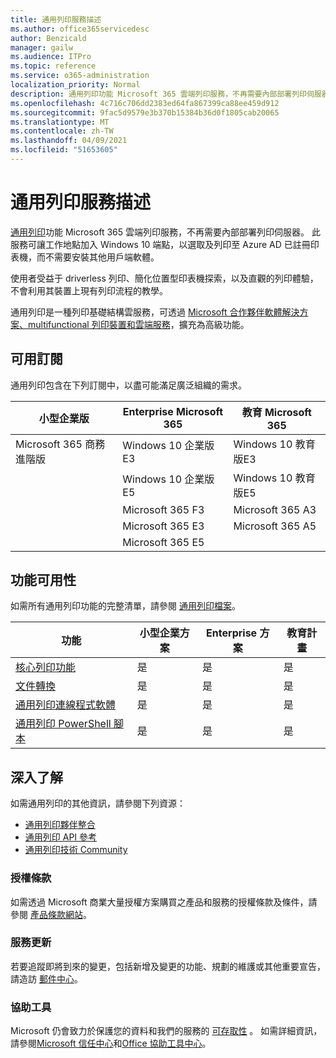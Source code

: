```yaml
---
title: 通用列印服務描述
ms.author: office365servicedesc
author: Benzicald
manager: gailw
ms.audience: ITPro
ms.topic: reference
ms.service: o365-administration
localization_priority: Normal
description: 通用列印功能 Microsoft 365 雲端列印服務，不再需要內部部署列印伺服器。
ms.openlocfilehash: 4c716c706dd2383ed64fa867399ca88ee459d912
ms.sourcegitcommit: 9fac5d9579e3b370b15384b36d0f1805cab20065
ms.translationtype: MT
ms.contentlocale: zh-TW
ms.lasthandoff: 04/09/2021
ms.locfileid: "51653605"
---
```

# <a name="universal-print-service-description"></a>通用列印服務描述

[通用列印](https://www.microsoft.com/microsoft-365/windows/universal-print)功能 Microsoft 365 雲端列印服務，不再需要內部部署列印伺服器。 此服務可讓工作地點加入 Windows 10 端點，以選取及列印至 Azure AD 已註冊印表機，而不需要安裝其他用戶端軟體。

使用者受益于 driverless 列印、簡化位置型印表機探索，以及直觀的列印體驗，不會利用其裝置上現有列印流程的教學。

通用列印是一種列印基礎結構雲服務，可透過 [Microsoft 合作夥伴軟體解決方案、multifunctional 列印裝置和雲端服務](/universal-print/fundamentals/universal-print-partner-integrations)，擴充為高級功能。

## <a name="available-subscriptions"></a>可用訂閱

通用列印包含在下列訂閱中，以盡可能滿足廣泛組織的需求。

| 小型企業版                 | Enterprise Microsoft 365     | 教育 Microsoft 365 |
|--------------------------------|------------------------------|-------------------------|
| Microsoft 365 商務進階版 | Windows 10 企業版E3     | Windows 10 教育版E3 |
|                                | Windows 10 企業版E5     | Windows 10 教育版E5 |
|                                | Microsoft 365 F3             | Microsoft 365 A3        |
|                                | Microsoft 365 E3             | Microsoft 365 A5        |
|                                | Microsoft 365 E5             |                         |

## <a name="feature-availability"></a>功能可用性

如需所有通用列印功能的完整清單，請參閱 [通用列印檔案](/universal-print/)。

| 功能                                  | 小型企業方案 | Enterprise 方案 | 教育計畫 |
|------------------------------------------|----------------------|------------------|-----------------|
| [核心列印功能](/universal-print/)             | 是                  | 是              | 是             |
| [文件轉換](/universal-print/fundamentals/universal-print-document-conversion)                  | 是                  | 是              | 是             |
| [通用列印連線程式軟體](/universal-print/fundamentals/universal-print-connector-overview)   | 是                  | 是              | 是             |
| [通用列印 PowerShell 腳本](/universal-print/fundamentals/universal-print-powershell) | 是                  | 是              | 是             |

## <a name="learn-more"></a>深入了解

如需通用列印的其他資訊，請參閱下列資源：

- [通用列印夥伴整合](/universal-print/fundamentals/universal-print-partner-integrations)
- [通用列印 API 參考](/graph/universal-print-concept-overview)
- [通用列印技術 Community](https://techcommunity.microsoft.com/t5/universal-print/ct-p/UniversalPrint)

### <a name="licensing-terms"></a>授權條款

如需透過 Microsoft 商業大量授權方案購買之產品和服務的授權條款及條件，請參閱 [產品條款網站](https://www.microsoft.com/licensing/terms/)。 

### <a name="service-updates"></a>服務更新

若要追蹤即將到來的變更，包括新增及變更的功能、規劃的維護或其他重要宣告，請造訪 [郵件中心](/microsoft-365/admin/manage/message-center)。

### <a name="accessibility"></a>協助工具

Microsoft 仍會致力於保護您的資料和我們的服務的 [可存取性](https://www.microsoft.com/trust-center/compliance/accessibility) 。 如需詳細資訊，請參閱[Microsoft 信任中心](https://www.microsoft.com/trust-center)和[Office 協助工具中心](https://support.microsoft.com/topic/office-accessibility-center-resources-for-people-with-disabilities-ecab0fcf-d143-4fe8-a2ff-6cd596bddc6d)。